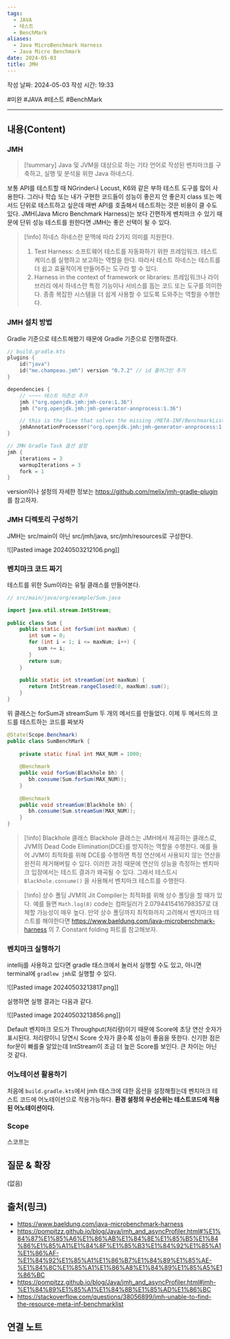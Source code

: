 ```yaml
---
tags:
  - JAVA
  - 테스트
  - BenchMark
aliases:
  - Java MicroBenchmark Harness
  - Java Micro Benchmark
date: 2024-05-03
title: JMH
---
```

작성 날짜: 2024-05-03
작성 시간: 19:33

#미완 #JAVA #테스트 #BenchMark

----
## 내용(Content)

### JMH

>[!summary]
>Java 및 JVM을 대상으로 하는 기타 언어로 작성된 벤치마크를 구축하고, 실행 및 분석을 위한 Java 하네스다.

보통 API를 테스트할 때 NGrinder나 Locust, K6와 같은  부하 테스트 도구를 많이 사용한다. 그러나 학습 또는 내가 구현한 코드들이 성능이 좋은지 안 좋은지 class 또는 메서드 단위로 테스트하고 싶은데 매번 API를 호출해서 테스트하는 것은 비용이 클 수도 있다. JMH(Java Micro Benchmark Harness)는 보다 간편하게 벤치마크 수 있기 때문에 단위 성능 테스트를 원한다면 JMH는 좋은 선택이 될 수 있다.  

>[!info] 하네스
>하네스란 문맥에 따라 2가지 의미를 지원한다.
>1. Test Harness: 소프트웨어 테스트를 자동화하기 위한 프레임워크. 테스트 케이스를 실행하고 보고하는 역할을 한다. 따라서 테스트 하네스는 테스트를 더 쉽고 효율적이게 만들어주는 도구라 할 수 있다.
>2. Harness in the context of framework or libraries: 프레임워크나 라이브러리 에서 하네스란 특정 기능이나 서비스를 돕는 코드 또는 도구를 의미한다. 종종 복잡한 시스템을 더 쉽게 사용할 수 있도록 도와주는 역할을 수행한다.

### JMH 설치 방법

Gradle 기준으로 테스트해봤기 때문에 Gradle 기준으로 진행하겠다.

```kotlin
// build.gradle.kts
plugins {
	id("java")
	id("me.champeau.jmh") version "0.7.2" // id 플러그인 추가
}

dependencies {
	// ~~~~ 테스트 의존성 추가
	jmh ("org.openjdk.jmh:jmh-core:1.36")  
	jmh ("org.openjdk.jmh:jmh-generator-annprocess:1.36")  

	// this is the line that solves the missing /META-INF/BenchmarkList error  
	jmhAnnotationProcessor("org.openjdk.jmh:jmh-generator-annprocess:1.36")
}

// JMH Gradle Task 옵션 설정
jmh {  
    iterations = 3  
    warmupIterations = 3  
    fork = 1  
}
```

version이나 설정의 자세한 정보는 https://github.com/melix/jmh-gradle-plugin 를 참고하자.

### JMH 디렉토리 구성하기

JMH는 src/main이 아닌 src/jmh/java, src/jmh/resources로 구성한다. 

![[Pasted image 20240503212106.png]]

### 벤치마크 코드 짜기

테스트를 위한 Sum이라는 유틸 클래스를 만들어본다.

```java
// src/main/java/org/example/Sum.java

import java.util.stream.IntStream;  
  
public class Sum {  
    public static int forSum(int maxNum) {  
       int sum = 0;  
       for (int i = 1; i <= maxNum; i++) {  
          sum += i;  
       }  
       return sum;  
    }  
  
    public static int streamSum(int maxNum) {  
       return IntStream.rangeClosed(0, maxNum).sum();  
    }  
}
```

위 클래스는 forSum과 streamSum 두 개의 메서드를 만들었다. 이제 두 메서드의 코드를 테스트하는 코드를 짜보자


```java
@State(Scope.Benchmark)  
public class SumBenchMark {  
  
    private static final int MAX_NUM = 1000;  
  
    @Benchmark  
    public void forSum(Blackhole bh) {  
       bh.consume(Sum.forSum(MAX_NUM));  
    }  
  
    @Benchmark  
    public void streamSum(Blackhole bh) {  
       bh.consume(Sum.streamSum(MAX_NUM));  
    }  
}
```

>[!info] Blackhole 클래스
>Blackhole 클래스는 JMH에서 제공하는 클래스로, JVM의 Dead Code Elimination(DCE)를 방지하는 역할을 수행한다. 예를 들어 JVM이 최적화를 위해 DCE를 수행하면 특정 연산에서 사용되지 않는 연산을 완전히 제거해버릴 수 있다. 이러한 과정 때문에 연산의 성능을 측정하는 벤치마크 입장에서는 테스트 결과가 왜곡될 수 있다. 그래서 테스트시 `Blackhole.consume()` 을 사용해서 벤치마크 테스트를 수행한다.
>
>

>[!info] 상수 폴딩
>JVM의 Jit Compiler는 최적화를 위해 상수 폴딩을 할 때가 있다. 예를 들면 `Math.log(8)` code는 컴파일러가 2.0794415416798357로 대체할 가능성이 매우 높다. 만약 상수 폴딩까지 최적화까지 고려해서 벤치마크 테스트를 해야한다면 https://www.baeldung.com/java-microbenchmark-harness 의 7. Constant folding 파트를 참고해보자.

### 벤치마크 실행하기

intellij를 사용하고 있다면 gradle 태스크에서 눌러서 실행할 수도 있고, 아니면 terminal에 `gradlew jmh`로 실행할 수 있다.

![[Pasted image 20240503213817.png]]

실행하면 실행 결과는 다음과 같다.

![[Pasted image 20240503213856.png]]

Default 벤치마크 모드가 Throughput(처리량)이기 때문에 Score에 초당 연산 숫자가 표시된다. 처리량이니 당연시 Score 숫자가 클수록 성능이 좋음을 뜻한다. 신기한 점은 for문이 빠를줄 알았는데 IntStream이 조금 더 높은 Score를 보인다. 큰 차이는 아닌 것 같다.

### 어노테이션 활용하기

처음에 `build.gradle.kts`에서 jmh 태스크에 대한 옵션을 설정해줬는데 벤치마크 테스트 코드에 어노테이션으로 적용가능하다. **환경 설정의 우선순위는 테스트코드에 적용된 어노테이션이다.**

### Scope

스코프는 




## 질문 & 확장

(없음)

## 출처(링크)


- https://www.baeldung.com/java-microbenchmark-harness
- https://pompitzz.github.io/blog/Java/jmh_and_asyncProfiler.html#%E1%84%87%E1%85%A6%E1%86%AB%E1%84%8E%E1%85%B5%E1%84%86%E1%85%A1%E1%84%8F%E1%85%B3%E1%84%92%E1%85%A1%E1%86%AF-%E1%84%92%E1%85%A1%E1%86%B7%E1%84%89%E1%85%AE-%E1%84%8C%E1%85%A1%E1%86%A8%E1%84%89%E1%85%A5%E1%86%BC
- https://pompitzz.github.io/blog/Java/jmh_and_asyncProfiler.html#jmh-%E1%84%89%E1%85%A1%E1%84%8B%E1%85%AD%E1%86%BC
- https://stackoverflow.com/questions/38056899/jmh-unable-to-find-the-resource-meta-inf-benchmarklist

## 연결 노트










